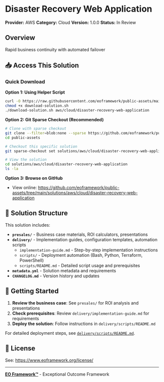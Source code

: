 # Disaster Recovery Web Application

**Provider:** AWS
**Category:** Cloud
**Version:** 1.0.0
**Status:** In Review

## Overview

Rapid business continuity with automated failover

## 📥 Access This Solution

### Quick Download

**Option 1: Using Helper Script**
```bash
curl -O https://raw.githubusercontent.com/eoframework/public-assets/main/download-solution.sh
chmod +x download-solution.sh
./download-solution.sh aws/cloud/disaster-recovery-web-application
```

**Option 2: Git Sparse Checkout (Recommended)**
```bash
# Clone with sparse checkout
git clone --filter=blob:none --sparse https://github.com/eoframework/public-assets.git
cd public-assets

# Checkout this specific solution
git sparse-checkout set solutions/aws/cloud/disaster-recovery-web-application

# View the solution
cd solutions/aws/cloud/disaster-recovery-web-application
ls -la
```

**Option 3: Browse on GitHub**
- View online: https://github.com/eoframework/public-assets/tree/main/solutions/aws/cloud/disaster-recovery-web-application

## 📁 Solution Structure

This solution includes:

- **`presales/`** - Business case materials, ROI calculators, presentations
- **`delivery/`** - Implementation guides, configuration templates, automation scripts
  - `implementation-guide.md` - Step-by-step implementation instructions
  - `scripts/` - Deployment automation (Bash, Python, Terraform, PowerShell)
  - `scripts/README.md` - Detailed script usage and prerequisites
- **`metadata.yml`** - Solution metadata and requirements
- **`CHANGELOG.md`** - Version history and updates

## 🚀 Getting Started

1. **Review the business case**: See `presales/` for ROI analysis and presentations
2. **Check prerequisites**: Review `delivery/implementation-guide.md` for requirements
3. **Deploy the solution**: Follow instructions in `delivery/scripts/README.md`

For detailed deployment steps, see [`delivery/scripts/README.md`](delivery/scripts/README.md).

## 📄 License

See: https://www.eoframework.org/license/

---

**[EO Framework™](https://eoframework.org)** - Exceptional Outcome Framework
